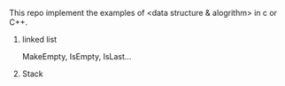 This repo implement the examples of <data structure & alogrithm> in c or C++.

1. linked list

	MakeEmpty, IsEmpty, IsLast...

2. Stack
	
	

